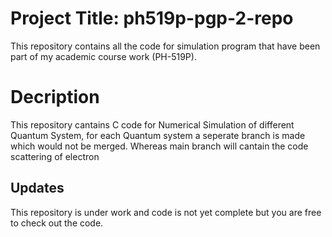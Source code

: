 #  Project Title: ph519p-pgp-2-repo
This repository contains all the code for simulation program that have been part of my academic course work (PH-519P).

# Decription
This repository cantains C code for Numerical Simulation of different Quantum System, for each Quantum system a seperate branch is made which would not be merged. Whereas main branch will cantain the code scattering of electron 

## Updates
This repository is under work and code is not yet complete but you are free to check out the code.
